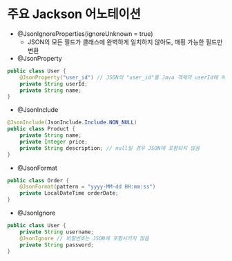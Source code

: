 # 주요 Jackson 어노테이션

- @JsonIgnoreProperties(ignoreUnknown = true)
    - JSON의 모든 필드가 클래스에 완벽하게 일치하지 않아도, 매핑 가능한 필드만 변환
- @JsonProperty
    
```java
public class User {
    @JsonProperty("user_id") // JSON의 "user_id"를 Java 객체의 userId에 매핑
    private String userId;
    private String name;
}
```
    
- @JsonInclude
    
```java
@JsonInclude(JsonInclude.Include.NON_NULL)
public class Product {
    private String name;
    private Integer price;
    private String description; // null일 경우 JSON에 포함되지 않음
}
```
    
- @JsonFormat
    
```java
public class Order {
    @JsonFormat(pattern = "yyyy-MM-dd HH:mm:ss")
    private LocalDateTime orderDate;
}
```
    
- @JsonIgnore
```java
public class User {
    private String username;
    @JsonIgnore // 비밀번호는 JSON에 포함시키지 않음
    private String password;
}
```